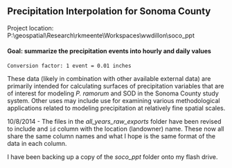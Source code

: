 ## Precipitation Interpolation for Sonoma County

Project location: P:\geospatial\Research\rkmeente\Workspaces\wwdillon\soco_ppt

#### Goal: summarize the precipitation events into hourly and daily values
`Conversion factor: 1 event = 0.01 inches`

These data (likely in combination with other available external data) are primarily intended for calculating surfaces of precipitation variables that are of interest for modeling *P. ramorum* and SOD in the Sonoma County study system. Other uses may include use for examining various methodological applications related to modeling precipitation at relatively fine spatial scales.

10/8/2014 -  The files in the *all_years_raw_exports* folder have been revised to include and `id` column with the location (landowner) name. These now all share the same column names and what I hope is the same format of the data in each column.

I have been backing up a copy of the *soco_ppt* folder onto my flash drive.

